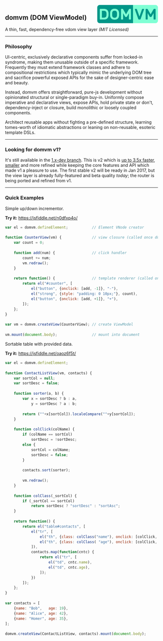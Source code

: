 <img src="domvm.png" alt="domvm logo" style="max-width:100%;" align="right" height="60">

domvm (DOM ViewModel)
---------------------
A thin, fast, dependency-free vdom view layer _(MIT Licensed)_

---
### Philosophy

UI-centric, exclusively declarative components suffer from locked-in syndrome, making them unusable outside of a specific framework. Frequently they must extend framework classes and adhere to compositional restrictions which typically mimic the underlying DOM tree and sacrifice powerful exposed APIs for the sake of designer-centric ease and beauty.

Instead, domvm offers straightforward, pure-js development without opinionated structural or single-paradigm buy-in. Uniformly compose imperative and declarative views, expose APIs, hold private state or don't, dependency-inject or closure, build monolithic or loosely coupled components.

Architect reusable apps without fighting a pre-defined structure, learning tomes-worth of idiomatic abstractions or leaning on non-reusable, esoteric template DSLs.

---
### Looking for domvm v1?

It's still available in the [1.x-dev branch](https://github.com/leeoniya/domvm/tree/1.x-dev). This is v2 which is [up to 3.5x faster](https://github.com/leeoniya/domvm/issues/101#issuecomment-260141793), [smaller](https://github.com/leeoniya/domvm/blob/2.x-dev/dist/README.md) and more refined while keeping the core features and API which made v1 a pleasure to use. The first stable v2 will be ready in Jan 2017, but the view layer is already fully-featured and beta quality *today*; the router is being ported and refined from v1.


---
### Quick Examples

Simple up/down incrementor.

**Try it:** https://jsfiddle.net/n0dfxp4o/


```js
var el = domvm.defineElement;			// Element VNode creator

function CounterView(vm) {				// view closure (called once during init)
	var count = 0;

	function add(num) {					// click handler
		count += num;
		vm.redraw();
	}

	return function() {					// template renderer (called on each redraw)
		return el("#counter", [
			el("button", {onclick: [add, -1]}, "-"),
			el("strong", {style: "padding: 0 10px;"}, count),
			el("button", {onclick: [add, +1]}, "+"),
		]);
	};
}

var vm = domvm.createView(CounterView);	// create ViewModel

vm.mount(document.body);				// mount into document
```

Sortable table with provided data.

**Try it:** https://jsfiddle.net/oaoz6f5t/

```js
var el = domvm.defineElement;

function ContactListView(vm, contacts) {
	var sortCol = null;
	var sortDesc = false;

	function sorter(a, b) {
		var x = sortDesc ? b : a,
			y = sortDesc ? a : b;

		return (""+x[sortCol]).localeCompare(""+y[sortCol]);
	}

	function colClick(colName) {
		if (colName == sortCol)
			sortDesc = !sortDesc;
		else {
			sortCol = colName;
			sortDesc = false;
		}

		contacts.sort(sorter);

		vm.redraw();
	}

	function colClass(_sortCol) {
		if (_sortCol == sortCol)
			return sortDesc ? "sortDesc" : "sortAsc";
	}

	return function() {
		return el("table#contacts", [
			el("tr", [
				el("th", {class: colClass("name"), onclick: [colClick, "name"]}, "Name"),
				el("th", {class: colClass( "age"), onclick: [colClick,  "age"]},  "Age"),
			]),
			contacts.map(function(cntc) {
				return el("tr", [
					el("td", cntc.name),
					el("td", cntc.age),
				]);
			})
		]);
	};
}

var contacts = [
	{name: "Bob",   age: 19},
	{name: "Alice", age: 42},
	{name: "Homer", age: 35},
];

domvm.createView(ContactListView, contacts).mount(document.body);
```